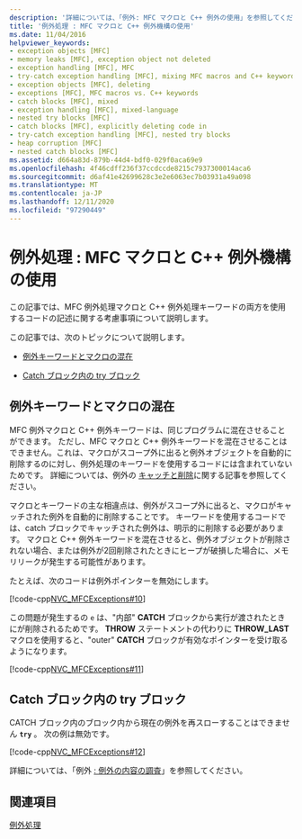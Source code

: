 ```yaml
---
description: '詳細については、「例外: MFC マクロと C++ 例外の使用」を参照してください。'
title: '例外処理 : MFC マクロと C++ 例外機構の使用'
ms.date: 11/04/2016
helpviewer_keywords:
- exception objects [MFC]
- memory leaks [MFC], exception object not deleted
- exception handling [MFC], MFC
- try-catch exception handling [MFC], mixing MFC macros and C++ keywords
- exception objects [MFC], deleting
- exceptions [MFC], MFC macros vs. C++ keywords
- catch blocks [MFC], mixed
- exception handling [MFC], mixed-language
- nested try blocks [MFC]
- catch blocks [MFC], explicitly deleting code in
- try-catch exception handling [MFC], nested try blocks
- heap corruption [MFC]
- nested catch blocks [MFC]
ms.assetid: d664a83d-879b-44d4-bdf0-029f0aca69e9
ms.openlocfilehash: 4f46cdff236f37ccdccde8215c7937300014aca6
ms.sourcegitcommit: d6af41e42699628c3e2e6063ec7b03931a49a098
ms.translationtype: MT
ms.contentlocale: ja-JP
ms.lasthandoff: 12/11/2020
ms.locfileid: "97290449"
---
```

# <a name="exceptions-using-mfc-macros-and-c-exceptions"></a>例外処理 : MFC マクロと C++ 例外機構の使用

この記事では、MFC 例外処理マクロと C++ 例外処理キーワードの両方を使用するコードの記述に関する考慮事項について説明します。

この記事では、次のトピックについて説明します。

- [例外キーワードとマクロの混在](#_core_mixing_exception_keywords_and_macros)

- [Catch ブロック内の try ブロック](#_core_try_blocks_inside_catch_blocks)

## <a name="mixing-exception-keywords-and-macros"></a><a name="_core_mixing_exception_keywords_and_macros"></a> 例外キーワードとマクロの混在

MFC 例外マクロと C++ 例外キーワードは、同じプログラムに混在させることができます。 ただし、MFC マクロと C++ 例外キーワードを混在させることはできません。これは、マクロがスコープ外に出ると例外オブジェクトを自動的に削除するのに対し、例外処理のキーワードを使用するコードには含まれていないためです。 詳細については、例外の [キャッチと削除](exceptions-catching-and-deleting-exceptions.md)に関する記事を参照してください。

マクロとキーワードの主な相違点は、例外がスコープ外に出ると、マクロがキャッチされた例外を自動的に削除することです。 キーワードを使用するコードでは、catch ブロックでキャッチされた例外は、明示的に削除する必要があります。 マクロと C++ 例外キーワードを混在させると、例外オブジェクトが削除されない場合、または例外が2回削除されたときにヒープが破損した場合に、メモリリークが発生する可能性があります。

たとえば、次のコードは例外ポインターを無効にします。

[!code-cpp[NVC_MFCExceptions#10](codesnippet/cpp/exceptions-using-mfc-macros-and-cpp-exceptions_1.cpp)]

この問題が発生するの `e` は、"内部" **CATCH** ブロックから実行が渡されたときにが削除されるためです。 **THROW** ステートメントの代わりに **THROW_LAST** マクロを使用すると、"outer" **CATCH** ブロックが有効なポインターを受け取るようになります。

[!code-cpp[NVC_MFCExceptions#11](codesnippet/cpp/exceptions-using-mfc-macros-and-cpp-exceptions_2.cpp)]

## <a name="try-blocks-inside-catch-blocks"></a><a name="_core_try_blocks_inside_catch_blocks"></a> Catch ブロック内の try ブロック

CATCH ブロック内のブロック内から現在の例外を再スローすることはできません **`try`** 。  次の例は無効です。

[!code-cpp[NVC_MFCExceptions#12](codesnippet/cpp/exceptions-using-mfc-macros-and-cpp-exceptions_3.cpp)]

詳細については、「例外 [: 例外の内容の調査](exceptions-examining-exception-contents.md)」を参照してください。

## <a name="see-also"></a>関連項目

[例外処理](exception-handling-in-mfc.md)
